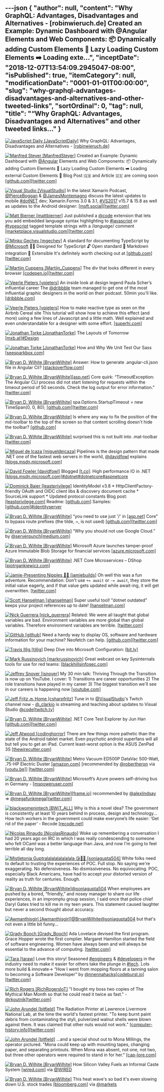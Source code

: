 ---json
{
  "author": null,
  "content": "Why GraphQL: Advantages, Disadvantages and Alternatives - [robinwieruch.de] Created an Example: Dynamic Dashboard with @Angular Elements and Web Components: 📦 Dynamically adding Custom Elements             🚂 Lazy Loading Custom Elements ➡️ Loading exte...",
  "inceptDate": "2018-12-07T13:54:09.2945047-08:00",
  "isPublished": true,
  "itemCategory": null,
  "modificationDate": "0001-01-01T00:00:00",
  "slug": "why-graphql-advantages-disadvantages-and-alternatives-and-other-tweeted-links",
  "sortOrdinal": 0,
  "tag": null,
  "title": "“Why GraphQL: Advantages, Disadvantages and Alternatives” and other tweeted links…"
}
---

[<img alt="JavaScript Daily [JavaScriptDaily]" src="https://songhay.blob.core.windows.net:443/shared-social-twitter/JavaScriptDaily.jpg">](https://twitter.com/JavaScriptDaily) Why GraphQL: Advantages, Disadvantages and Alternatives - [[robinwieruch.de]](https://www.robinwieruch.de/why-graphql-advantages-disadvantages-alternatives/)

[<img alt="Manfred Steyer [ManfredSteyer]" src="https://songhay.blob.core.windows.net:443/shared-social-twitter/ManfredSteyer.jpg">](http://t.co/qNdq2Uozux) Created an Example: Dynamic Dashboard with [@Angular](http://twitter.com/@Angular) Elements and Web Components: 📦 Dynamically adding Custom Elements 🚂 Lazy Loading Custom Elements ➡️ Loading external Custom Elements 📃 Blog Post 🇬🇧 and Article 🇩🇪 are coming soon [[github.com]](https://github.com/manfredsteyer/angular-elements-dashboard)[[twitter.com]](https://twitter.com/ManfredSteyer/status/1015213458713989121/photo/1)

[<img alt="Visual Studio [VisualStudio]" src="https://songhay.blob.core.windows.net:443/shared-social-twitter/VisualStudio.jpg">](http://t.co/OqnL9IGcUY) In the latest Xamarin Podcast, [@PierceBoggan](http://twitter.com/@PierceBoggan) &amp; [@JamesMontemagno](http://twitter.com/@JamesMontemagno) discuss the latest updates to mobile [#dotNET](http://twitter.com/search?q='%23dotNET) dev; Xamarin.Forms 3.0 &amp; 3.1, [#VS2017](http://twitter.com/search?q='%23VS2017) v15.7 &amp; 15.8 as well as updates to the Android designer: [[msft.social]](http://msft.social/kAKmQv)[[twitter.com]](https://twitter.com/VisualStudio/status/1015265917373239296/photo/1)

[<img alt="Matt Bierner [mattbierner]" src="https://songhay.blob.core.windows.net:443/shared-social-twitter/mattbierner.jpg">](https://t.co/NnCC3iFhHa) Just published a [@code](http://twitter.com/@code) extension that lets you add embedded language syntax highlighting to [#javascript](http://twitter.com/search?q='%23javascript) or [#typescript](http://twitter.com/search?q='%23typescript) tagged template strings with a /*language*/ comment [[marketplace.visualstudio.com]](https://marketplace.visualstudio.com/items?itemName=bierner.comment-tagged-templates)[[twitter.com]](https://twitter.com/mattbierner/status/1015025809600311296/photo/1)

[<img alt="Minko Gechev [mgechev]" src="https://songhay.blob.core.windows.net:443/shared-social-twitter/mgechev.jpg">](https://t.co/7KvH8Bz1QN) A standard for documenting TypeScript by [@Microsoft](http://twitter.com/@Microsoft) 👷‍♀️ Designed for TypeScript 🔓 Open standard 📝 Markdown integration 💪 Extensible It's definitely worth checking out at [[github.com]](https://github.com/Microsoft/tsdoc)[[twitter.com]](https://twitter.com/mgechev/status/1015836918557302784/photo/1)

[<img alt="Martijn Cuppens [Martijn_Cuppens]" src="https://songhay.blob.core.windows.net:443/shared-social-twitter/Martijn_Cuppens.jpg">](https://twitter.com/Martijn_Cuppens) The div that looks different in every browser [[codepen.io]](https://codepen.io/MartijnCuppens/pen/MXojmw)[[twitter.com]](https://twitter.com/Martijn_Cuppens/status/1015169981368225793/photo/1)

[<img alt="Veerle Pieters [vpieters]" src="https://songhay.blob.core.windows.net:443/shared-social-twitter/vpieters.png">](http://t.co/A4ZEwCEPEs) An inside look at design legend Paula Scher’s influential career The [@dribbble](http://twitter.com/@dribbble) team managed to get one of the most influential graphic designers in the world on their podcast. 50min you'll like. [[dribbble.com]](https://dribbble.com/overtime/2018/05/22/episode-36-an-inside-look-at-design-legend-paula-scher-s-influential-career)

[<img alt="Veerle Pieters [vpieters]" src="https://songhay.blob.core.windows.net:443/shared-social-twitter/vpieters.png">](http://t.co/A4ZEwCEPEs) How to make reactive type as seen on the Airbnb Cereal site This tutorial will show how to achieve this effect (and more) using a few lines of Javascript and a little math. Well explained and even understandable for a designer with some effort. [[superhi.com]](https://www.superhi.com/video/how-to-make-reactive-type-as-seen-on-the-airbnb-cereal-site)

[<img alt="Jonathan Torke [JonathanTorke]" src="https://songhay.blob.core.windows.net:443/shared-social-twitter/JonathanTorke.jpg">](https://t.co/qkxmSSLZN0) The Layouts of Tomorrow [[mxb.at]](https://mxb.at/blog/layouts-of-tomorrow/)[#Design](http://twitter.com/search?q='%23Design)

[<img alt="Jonathan Torke [JonathanTorke]" src="https://songhay.blob.core.windows.net:443/shared-social-twitter/JonathanTorke.jpg">](https://t.co/qkxmSSLZN0) How and Why We Unit Test Our Sass [[seesparkbox.com]](https://seesparkbox.com/foundry/how_and_why_we_unit_test_our_sass)

[<img alt="Bryan D. Wilhite [BryanWilhite]" src="https://songhay.blob.core.windows.net:443/shared-social-twitter/BryanWilhite.jpeg">](http://t.co/UNdqV0Z1zz) Answer: How to generate .angular-cli.json file in Angular Cli? [[stackoverflow.com]](https://stackoverflow.com/a/45705204/22944?stw=2)

[<img alt="Bryan D. Wilhite [BryanWilhite]" src="https://songhay.blob.core.windows.net:443/shared-social-twitter/BryanWilhite.jpeg">](http://t.co/UNdqV0Z1zz)[[asp.net]](http://ASP.NET) Core quirk: “TimeoutException: The Angular CLI process did not start listening for requests within the timeout period of 50 seconds. Check the log output for error information.” [[twitter.com]](https://twitter.com/BryanWilhite/status/1016827721224261633/photo/1)

[<img alt="Bryan D. Wilhite [BryanWilhite]" src="https://songhay.blob.core.windows.net:443/shared-social-twitter/BryanWilhite.jpeg">](http://t.co/UNdqV0Z1zz) spa.Options.StartupTimeout = new TimeSpan(0, 0, 80); [[github.com]](https://github.com/aspnet/JavaScriptServices/issues/1512)[[twitter.com]](https://twitter.com/BryanWilhite/status/1016827976959193088/photo/1)

[<img alt="Bryan D. Wilhite [BryanWilhite]" src="https://songhay.blob.core.windows.net:443/shared-social-twitter/BryanWilhite.jpeg">](http://t.co/UNdqV0Z1zz) Is where any way to fix the position of the md-toolbar to the top of the screen so that content scrolling doesn't hide the toolbar? [[github.com]](https://github.com/angular/material2/issues/735)

[<img alt="Bryan D. Wilhite [BryanWilhite]" src="https://songhay.blob.core.windows.net:443/shared-social-twitter/BryanWilhite.jpeg">](http://t.co/UNdqV0Z1zz) surprised this is not built into .mat-toolbar [[twitter.com]](https://twitter.com/BryanWilhite/status/1014984562068242432/photo/1)

[<img alt="Miguel de Icaza [migueldeicaza]" src="https://songhay.blob.core.windows.net:443/shared-social-twitter/migueldeicaza.png">](https://t.co/W8ndBXhQVx) Pipelines is the design pattern that made .NET one of the fastest web servers in the world, [@davidfowl](http://twitter.com/@davidfowl) explains [[blogs.msdn.microsoft.com]](https://blogs.msdn.microsoft.com/dotnet/2018/07/09/system-io-pipelines-high-performance-io-in-net/)

[<img alt="David Fowler [davidfowl]" src="https://songhay.blob.core.windows.net:443/shared-social-twitter/davidfowl.jpeg">](https://t.co/XKK4NcxDZ3) Blogged [[t.co]](https://t.co/BBSe7d1WDn.Pipelines): High performance IO in .NET [[blogs.msdn.microsoft.com]](https://blogs.msdn.microsoft.com/dotnet/2018/07/09/system-io-pipelines-high-performance-io-in-net/)[#dotnet](http://twitter.com/search?q='%23dotnet)[#dotnetcore](http://twitter.com/search?q='%23dotnetcore)[#aspnetcore](http://twitter.com/search?q='%23aspnetcore)

[<img alt="Dominick Baier [leastprivilege]" src="https://songhay.blob.core.windows.net:443/shared-social-twitter/leastprivilege.jpg">](https://t.co/v1YkqroDN7) IdentityModel v3.8 * HttpClientFactory-friendly OAuth and OIDC client libs &amp; discovery document cache * SourceLink support * Updated protocol constants Blog post: [[leastprivilege.com]](https://leastprivilege.com/2018/06/18/making-the-identitymodel-client-libraries-httpclientfactory-friendly/) Readme: [[github.com]](https://github.com/IdentityModel/IdentityModel2/blob/dev/README.md) Samples: [[github.com]](https://github.com/IdentityServer/IdentityServer4.Samples/tree/dev/Clients)[#identityserver](http://twitter.com/search?q='%23identityserver)

[<img alt="Bryan D. Wilhite [BryanWilhite]" src="https://songhay.blob.core.windows.net:443/shared-social-twitter/BryanWilhite.jpeg">](http://t.co/UNdqV0Z1zz) “you need to use just '/' in [[asp.net]](http://ASP.NET) Core” to bypass route prefixes (the tilde, ~, is not used) [[github.com]](https://github.com/aspnet/Routing/issues/320)[[twitter.com]](https://twitter.com/BryanWilhite/status/1016470264836583426/photo/1)

[<img alt="Bryan D. Wilhite [BryanWilhite]" src="https://songhay.blob.core.windows.net:443/shared-social-twitter/BryanWilhite.jpeg">](http://t.co/UNdqV0Z1zz) “Why you should not use Google Cloud.” by [@serverpunch](http://twitter.com/@serverpunch)[[medium.com]](https://medium.com/@serverpunch/why-you-should-not-use-google-cloud-75ea2aec00de)

[<img alt="Bryan D. Wilhite [BryanWilhite]" src="https://songhay.blob.core.windows.net:443/shared-social-twitter/BryanWilhite.jpeg">](http://t.co/UNdqV0Z1zz) Microsoft Azure launches tamper-proof Azure Immutable Blob Storage for financial services [[azure.microsoft.com]](https://azure.microsoft.com/blog/microsoft-azure-launches-tamper-proof-azure-immutable-blob-storage-for-financial-services/)

[<img alt="Bryan D. Wilhite [BryanWilhite]" src="https://songhay.blob.core.windows.net:443/shared-social-twitter/BryanWilhite.jpeg">](http://t.co/UNdqV0Z1zz) .NET Core Microservices – DShop [[piotrgankiewicz.com]](http://piotrgankiewicz.com/2018/07/05/net-core-microservices-dshop/)

[<img alt="Jamie-Presenting Nipples 🏳️‍🌈 [jamiebuilds]" src="https://songhay.blob.core.windows.net:443/shared-social-twitter/jamiebuilds.jpg">](https://t.co/yiRiDd0Ocv) Oh well this was a fun adventure. Recommendation: Don't use `+= await` or `-= await`, they store the initial value eagerly, and if that value gets updated while await-ing, it will get overwritten. [[twitter.com]](https://twitter.com/jamiebuilds/status/1016394566608384000/photo/1)

[<img alt="Scott Hanselman [shanselman]" src="https://songhay.blob.core.windows.net:443/shared-social-twitter/shanselman.jpg">](https://t.co/KWE5X1BBOh) Super useful tool! "dotnet outdated" keeps your project references up to date! [[hanselman.com]](https://www.hanselman.com/blog/dotnetOutdatedHelpsYouKeepYourProjectsUpToDate.aspx)

[<img alt="Nick Guerrera [nick_guerrera]" src="https://songhay.blob.core.windows.net:443/shared-social-twitter/nick_guerrera.jpg">](https://twitter.com/nick_guerrera) Related: We were all taught that global variables are bad. Environment variables are more global than global variables. Therefore environment variables are terrible. [[twitter.com]](https://twitter.com/nick_guerrera/status/1014985672627707904)

[<img alt="GitHub [github]" src="https://songhay.blob.core.windows.net:443/shared-social-twitter/github.jpg">](https://t.co/FoKGHcCyJJ) Need a handy way to display OS, software and hardware information for your machine? Neofetch can help. [[github.com]](https://github.com/dylanaraps/neofetch)[[twitter.com]](https://twitter.com/github/status/1015261865377763334/photo/1)

[<img alt="Travis Illig [tillig]" src="https://songhay.blob.core.windows.net:443/shared-social-twitter/tillig.jpg">](http://t.co/q7F3BxcUOT) Deep Dive into Microsoft Configuration: [[bit.ly]](http://bit.ly/2JWeG2S)

[<img alt="Mark Russinovich [markrussinovich]" src="https://songhay.blob.core.windows.net:443/shared-social-twitter/markrussinovich.jpg">](https://t.co/BJ4Ib1CWli) Great webcast on key Sysinternals tools for use for red teams: [[blackhillsinfosec.com]](https://www.blackhillsinfosec.com/webcast-hacker-tools-compliments-of-microsoft/)

[<img alt="Jeffrey Snover [jsnover]" src="https://songhay.blob.core.windows.net:443/shared-social-twitter/jsnover.jpg">](https://t.co/QYHvGE7Gju) My 30 min talk: Thriving Through the Transition is now up on YouTube. I cover: 1) Transitions are career opportunities 2) The role transitions have played in my career 3) The biggest transition we'll see in our careers is happening now [[youtube.com]](https://www.youtube.com/watch?v=nKyF8fzed0w)

[<img alt="Jeff Fritz 🔜 Home [csharpfritz]" src="https://songhay.blob.core.windows.net:443/shared-social-twitter/csharpfritz.jpg">](https://t.co/b3mDItywSJ) Tune in to [@VisualStudio](http://twitter.com/@VisualStudio)'s Twitch channel now - [@_clarkio](http://twitter.com/@_clarkio) is streaming and teaching about updates to Visual Studio [@code](http://twitter.com/@code)[[twitch.tv]](http://twitch.tv/visualstudio)

[<img alt="Bryan D. Wilhite [BryanWilhite]" src="https://songhay.blob.core.windows.net:443/shared-social-twitter/BryanWilhite.jpeg">](http://t.co/UNdqV0Z1zz) .NET Core Test Explorer by Jun Han [[github.com]](http://github.com/formulahendry/vscode-dotnet-test-explorer)[[twitter.com]](https://twitter.com/BryanWilhite/status/1016822366523912192/photo/1)

[<img alt="Jeff Atwood [codinghorror]" src="https://songhay.blob.core.windows.net:443/shared-social-twitter/codinghorror.png">](http://t.co/rM9N1bQpLr) There are few things more pathetic than the state of the Android tablet market. Even psychotic android superfans will all but tell you to get an iPad. Current least-worst option is the ASUS ZenPad 3S [[thewirecutter.com]](https://thewirecutter.com/reviews/best-android-tablet/)

[<img alt="Bryan D. Wilhite [BryanWilhite]" src="https://songhay.blob.core.windows.net:443/shared-social-twitter/BryanWilhite.jpeg">](http://t.co/UNdqV0Z1zz) Metro Vacuum ED500P DataVac 500-Watt, .75-HP Electric Duster [[amazon.com]](https://www.amazon.com/Metro-Vacuum-ED500P-500-Watt-Electric/dp/B001U899HQ?SubscriptionId=1SW6D7X6ZXXR92KVX0G2&tag=thekintespacec00&linkCode=xm2&camp=2025&creative=165953&creativeASIN=B001U899HQ) [recommended by [@robertheron](http://twitter.com/@robertheron) via [[youtu.be]](https://youtu.be/2_K-LY23FMo?t=102)] [[twitter.com]](https://twitter.com/BryanWilhite/status/1015342688500002817/photo/1)

[<img alt="Bryan D. Wilhite [BryanWilhite]" src="https://songhay.blob.core.windows.net:443/shared-social-twitter/BryanWilhite.jpeg">](http://t.co/UNdqV0Z1zz) Microsoft’s Azure powers self-driving bus in Germany - [[mspoweruser.com]](https://mspoweruser.com/microsofts-azure-powers-self-driving-bus-in-germany/)

[<img alt="Bryan D. Wilhite [BryanWilhite]" src="https://songhay.blob.core.windows.net:443/shared-social-twitter/BryanWilhite.jpeg">](http://t.co/UNdqV0Z1zz)[[frame.io]](http://frame.io) recommended by [@alexlindsay](http://twitter.com/@alexlindsay) =&gt; [@megafunkmega](http://twitter.com/@megafunkmega)[[twitter.com]](https://twitter.com/BryanWilhite/status/1016436655555731456/photo/1)

[<img alt="blackwomenintech [BWiT_ALL]" src="https://songhay.blob.core.windows.net:443/shared-social-twitter/BWiT_ALL.jpeg">](https://t.co/Z1JeN5MH6T) Why is this a novel idea? The government is consistently at least 10 years behind in process, design and technology... How tech workers in the government could make everyone’s life easier: ‘Get rid of the paper’ - Recode [[recode.net]](https://www.recode.net/2018/7/2/17523924/matt-cutts-us-digital-service-omb-usa-government-paper-blockchain-kara-swisher-decode-podcast)

[<img alt="Nicolas Rinaudo [NicolasRinaudo]" src="https://songhay.blob.core.windows.net:443/shared-social-twitter/NicolasRinaudo.jpg">](http://t.co/3JpNsIomMI) Woke up remembering a conversation I had 20 years ago on IRC in which I was really condescending to someone who felt OCaml was a better language than Java, and now I'm going to feel terrible all day long. 

[<img alt="Mistletonia Guptralalalalalalalala 😘🦌🎄 [soniagupta504]" src="https://songhay.blob.core.windows.net:443/shared-social-twitter/soniagupta504.jpg">](https://t.co/vQYxlDJx2z) White folks need to default to trusting the experiences of POC. Full stop. No saying we're exaggerating. No defensiveness. No dismissiveness. No equivocating. POC, especially Black Americans, have had to accept your distorted version of reality as truth for centuries. Enough. 

[<img alt="Bryan D. Wilhite [BryanWilhite]" src="https://songhay.blob.core.windows.net:443/shared-social-twitter/BryanWilhite.jpeg">](http://t.co/UNdqV0Z1zz)[@soniagupta504](http://twitter.com/@soniagupta504) When employees are pushed by a bored, “friendly,” and nosey manager to share our life experiences, in an impromptu group session, I said once that police chief Daryl Gates tried to kill me in my teen years. This statement caused laughter but never a second thought about accuracy. 

[<img alt="Awmanthisgirl [Awmanthisgirl]" src="https://songhay.blob.core.windows.net:443/shared-social-twitter/Awmanthisgirl.jpg">](https://twitter.com/Awmanthisgirl)[@BryanWilhite](http://twitter.com/@BryanWilhite)[@soniagupta504](http://twitter.com/@soniagupta504) but that's not even a little bit funny... 

[<img alt="Grady Booch [Grady_Booch]" src="https://songhay.blob.core.windows.net:443/shared-social-twitter/Grady_Booch.jpg">](https://t.co/FoLx8K2rs7) Ada Lovelace devised the first program. Grace Hopper wrote the first complier. Margaret Hamilton started the field of software engineering. Women have always been and will always be essential to the advance of computing. [[twitter.com]](https://twitter.com/louisemensch/status/1015775582263627776)

[<img alt="Tara [taraw]" src="https://songhay.blob.core.windows.net:443/shared-social-twitter/taraw.jpeg">](http://t.co/4HS7ZMeZq4) Love this story! Seasoned [#engineers](http://twitter.com/search?q='%23engineers) &amp; [#developers](http://twitter.com/search?q='%23developers) in the industry need to make it easier for others take the plunge in [#tech](http://twitter.com/search?q='%23tech). Lots more build &amp; innovate-&gt; “How I went from mopping floors at a tanning salon to becoming a Software Developer” by [@nnennahacks](http://twitter.com/@nnennahacks)[[codeburst.io]](https://codeburst.io/how-i-went-from-mopping-floors-at-a-tanning-salon-to-becoming-a-software-developer-7dc4d2e8d21a)[[twitter.com]](https://twitter.com/taraw/status/1015317070886719491/photo/1)

[<img alt="Rich Rogers [RichRogersIoT]" src="https://songhay.blob.core.windows.net:443/shared-social-twitter/RichRogersIoT.jpg">](https://t.co/0hMHqujClN) "I bought my boss two copies of The Mythical Man Month so that he could read it twice as fast." - [@rkoutnik](http://twitter.com/@rkoutnik)[[twitter.com]](https://twitter.com/RichRogersIoT/status/1015339720409276416/photo/1)

[<img alt="John Arundel [bitfield]" src="https://songhay.blob.core.windows.net:443/shared-social-twitter/bitfield.jpeg">](https://t.co/OfjPk1VNvq) The Radiation Printer at Lawrence Livermore National Lab, at the time the world's fastest printer. "To keep burnt paint debris from contaminating the styli, pulverized walnut shells were blown against them. It was claimed that other nuts would not work." [[computer-history.info]](http://www.computer-history.info/Page4.dir/pages/Radiation.Printer.dir/index.html)[[twitter.com]](https://twitter.com/bitfield/status/1015252547588771840/photo/1)

[<img alt="John Arundel [bitfield]" src="https://songhay.blob.core.windows.net:443/shared-social-twitter/bitfield.jpeg">](https://t.co/OfjPk1VNvq) ...and a special shout out to Mona Millings, the operator pictured. "Mona could keep up with mounting tapes, changing paper, and separating printouts. When Mona was absent, not one, not two, but three other operators were required to stand in for her." [[cap-lore.com]](http://www.cap-lore.com/Hardware/RP.html)

[<img alt="Bryan D. Wilhite [BryanWilhite]" src="https://songhay.blob.core.windows.net:443/shared-social-twitter/BryanWilhite.jpeg">](http://t.co/UNdqV0Z1zz) How Silicon Valley Fuels an Informal Caste System [[wired.com]](https://www.wired.com/story/how-silicon-valley-fuels-an-informal-caste-system/?mbid=social_twitter_onsiteshare) via [@WIRED](http://twitter.com/@WIRED)

[<img alt="Bryan D. Wilhite [BryanWilhite]" src="https://songhay.blob.core.windows.net:443/shared-social-twitter/BryanWilhite.jpeg">](http://t.co/UNdqV0Z1zz) This heat wave's so bad it's even slowing down U.S. stock trades [[bloomberg.com]](https://www.bloomberg.com/news/articles/2018-07-03/this-heat-wave-s-so-bad-it-s-even-slowing-down-u-s-stock-trades) via [@markets](http://twitter.com/@markets)
